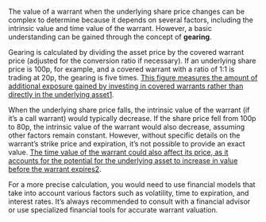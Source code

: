 The value of a warrant when the underlying share price changes can be complex to determine because it depends on several factors, including the intrinsic value and time value of the warrant. However, a basic understanding can be gained through the concept of **gearing**.

Gearing is calculated by dividing the asset price by the covered warrant price (adjusted for the conversion ratio if necessary). If an underlying share price is 100p, for example, and a covered warrant with a ratio of 1:1 is trading at 20p, the gearing is five times. [This figure measures the amount of additional exposure gained by investing in covered warrants rather than directly in the underlying asset](https://docs.londonstockexchange.com/sites/default/files/documents/covered-warrants-introductory-guide.pdf)[1](https://docs.londonstockexchange.com/sites/default/files/documents/covered-warrants-introductory-guide.pdf).

When the underlying share price falls, the intrinsic value of the warrant (if it’s a call warrant) would typically decrease. If the share price fell from 100p to 80p, the intrinsic value of the warrant would also decrease, assuming other factors remain constant. However, without specific details on the warrant’s strike price and expiration, it’s not possible to provide an exact value. [The time value of the warrant could also affect its price, as it accounts for the potential for the underlying asset to increase in value before the warrant expires](https://docs.londonstockexchange.com/sites/default/files/documents/covered-warrants-introductory-guide.pdf)[2](https://www.fool.com/knowledge-center/how-to-calculate-the-value-of-stock-warrants.aspx).

For a more precise calculation, you would need to use financial models that take into account various factors such as volatility, time to expiration, and interest rates. It’s always recommended to consult with a financial advisor or use specialized financial tools for accurate warrant valuation.